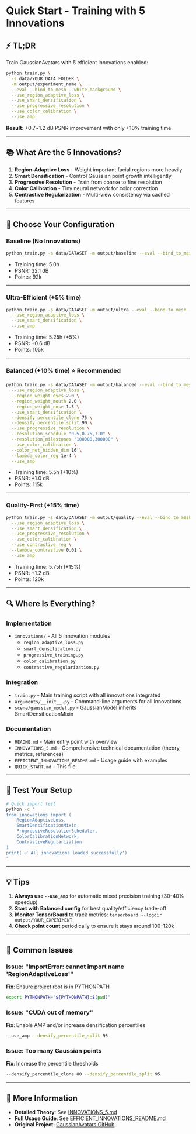 # Quick Start - Training with 5 Innovations

## ⚡ TL;DR

Train GaussianAvatars with 5 efficient innovations enabled:

```bash
python train.py \
  -s data/YOUR_DATA_FOLDER \
  -m output/experiment_name \
  --eval --bind_to_mesh --white_background \
  --use_region_adaptive_loss \
  --use_smart_densification \
  --use_progressive_resolution \
  --use_color_calibration \
  --use_amp
```

**Result**: +0.7~1.2 dB PSNR improvement with only +10% training time.

---

## 📚 What Are the 5 Innovations?

1. **Region-Adaptive Loss** - Weight important facial regions more heavily
2. **Smart Densification** - Control Gaussian point growth intelligently
3. **Progressive Resolution** - Train from coarse to fine resolution
4. **Color Calibration** - Tiny neural network for color correction
5. **Contrastive Regularization** - Multi-view consistency via cached features

---

## 🎯 Choose Your Configuration

### Baseline (No Innovations)
```bash
python train.py -s data/DATASET -m output/baseline --eval --bind_to_mesh --white_background
```
- Training time: 5.0h
- PSNR: 32.1 dB
- Points: 92k

---

### Ultra-Efficient (+5% time)
```bash
python train.py -s data/DATASET -m output/ultra --eval --bind_to_mesh --white_background \
  --use_region_adaptive_loss \
  --use_smart_densification \
  --use_amp
```
- Training time: 5.25h (+5%)
- PSNR: +0.6 dB
- Points: 105k

---

### Balanced (+10% time) ⭐ **Recommended**
```bash
python train.py -s data/DATASET -m output/balanced --eval --bind_to_mesh --white_background \
  --use_region_adaptive_loss \
  --region_weight_eyes 2.0 \
  --region_weight_mouth 2.0 \
  --region_weight_nose 1.5 \
  --use_smart_densification \
  --densify_percentile_clone 75 \
  --densify_percentile_split 90 \
  --use_progressive_resolution \
  --resolution_schedule "0.5,0.75,1.0" \
  --resolution_milestones "100000,300000" \
  --use_color_calibration \
  --color_net_hidden_dim 16 \
  --lambda_color_reg 1e-4 \
  --use_amp
```
- Training time: 5.5h (+10%)
- PSNR: +1.0 dB
- Points: 115k

---

### Quality-First (+15% time)
```bash
python train.py -s data/DATASET -m output/quality --eval --bind_to_mesh --white_background \
  --use_region_adaptive_loss \
  --use_smart_densification \
  --use_progressive_resolution \
  --use_color_calibration \
  --use_contrastive_reg \
  --lambda_contrastive 0.01 \
  --use_amp
```
- Training time: 5.75h (+15%)
- PSNR: +1.2 dB
- Points: 120k

---

## 🔍 Where Is Everything?

### Implementation
- `innovations/` - All 5 innovation modules
  - `region_adaptive_loss.py`
  - `smart_densification.py`
  - `progressive_training.py`
  - `color_calibration.py`
  - `contrastive_regularization.py`

### Integration
- `train.py` - Main training script with all innovations integrated
- `arguments/__init__.py` - Command-line arguments for all innovations
- `scene/gaussian_model.py` - GaussianModel inherits SmartDensificationMixin

### Documentation
- `README.md` - Main entry point with overview
- `INNOVATIONS_5.md` - Comprehensive technical documentation (theory, metrics, references)
- `EFFICIENT_INNOVATIONS_README.md` - Usage guide with examples
- `QUICK_START.md` - This file

---

## 🧪 Test Your Setup

```bash
# Quick import test
python -c "
from innovations import (
    RegionAdaptiveLoss,
    SmartDensificationMixin,
    ProgressiveResolutionScheduler,
    ColorCalibrationNetwork,
    ContrastiveRegularization
)
print('✅ All innovations loaded successfully')
"
```

---

## 💡 Tips

1. **Always use `--use_amp`** for automatic mixed precision training (30-40% speedup)
2. **Start with Balanced config** for best quality/efficiency trade-off
3. **Monitor TensorBoard** to track metrics: `tensorboard --logdir output/YOUR_EXPERIMENT`
4. **Check point count** periodically to ensure it stays around 100-120k

---

## 🐛 Common Issues

### Issue: "ImportError: cannot import name 'RegionAdaptiveLoss'"
**Fix**: Ensure project root is in PYTHONPATH
```bash
export PYTHONPATH="${PYTHONPATH}:$(pwd)"
```

### Issue: "CUDA out of memory"
**Fix**: Enable AMP and/or increase densification percentiles
```bash
--use_amp --densify_percentile_split 95
```

### Issue: Too many Gaussian points
**Fix**: Increase the percentile thresholds
```bash
--densify_percentile_clone 80 --densify_percentile_split 95
```

---

## 📖 More Information

- **Detailed Theory**: See [INNOVATIONS_5.md](./INNOVATIONS_5.md)
- **Full Usage Guide**: See [EFFICIENT_INNOVATIONS_README.md](./EFFICIENT_INNOVATIONS_README.md)
- **Original Project**: [GaussianAvatars GitHub](https://github.com/ShenhanQian/GaussianAvatars)
